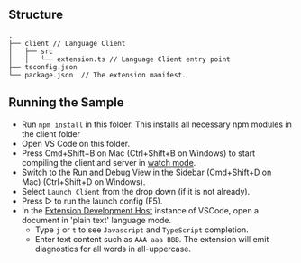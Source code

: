 ## Structure

```
.
├── client // Language Client
│   ├── src
│   │   └── extension.ts // Language Client entry point
├── tsconfig.json 
└── package.json  // The extension manifest.
```

## Running the Sample

- Run `npm install` in this folder. This installs all necessary npm modules in the client folder
- Open VS Code on this folder.
- Press Cmd+Shift+B on Mac (Ctrl+Shift+B on Windows) to start compiling the client and server in [watch mode](https://code.visualstudio.com/docs/editor/tasks#:~:text=The%20first%20entry%20executes,the%20HelloWorld.js%20file.).
- Switch to the Run and Debug View in the Sidebar (Cmd+Shift+D on Mac) (Ctrl+Shift+D on Windows).
- Select `Launch Client` from the drop down (if it is not already).
- Press ▷ to run the launch config (F5).
- In the [Extension Development Host](https://code.visualstudio.com/api/get-started/your-first-extension#:~:text=Then%2C%20inside%20the%20editor%2C%20press%20F5.%20This%20will%20compile%20and%20run%20the%20extension%20in%20a%20new%20Extension%20Development%20Host%20window.) instance of VSCode, open a document in 'plain text' language mode.
  - Type `j` or `t` to see `Javascript` and `TypeScript` completion.
  - Enter text content such as `AAA aaa BBB`. The extension will emit diagnostics for all words in all-uppercase.

